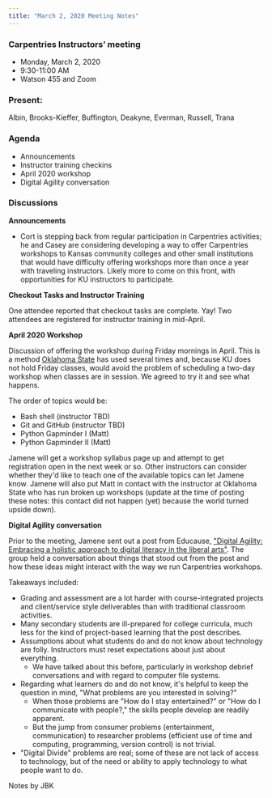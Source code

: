 ```yaml
---
title: "March 2, 2020 Meeting Notes"
---
```

### Carpentries Instructors’ meeting
- Monday, March 2, 2020
- 9:30-11:00 AM
- Watson 455 and Zoom

### Present:
Albin, Brooks-Kieffer, Buffington, Deakyne, Everman, Russell, Trana

### Agenda
- Announcements
- Instructor training checkins
- April 2020 workshop
- Digital Agility conversation

### Discussions

**Announcements**

- Cort is stepping back from regular participation in Carpentries activities; he and Casey are considering developing a way to offer Carpentries workshops to Kansas community colleges and other small institutions that would have difficulty offering workshops more than once a year with traveling instructors. Likely more to come on this front, with opportunities for KU instructors to participate.

**Checkout Tasks and Instructor Training**

One attendee reported that checkout tasks are complete. Yay! Two attendees are registered for instructor training in mid-April.

**April 2020 Workshop**

Discussion of offering the workshop during Friday mornings in April. This is a method [Oklahoma State](https://osu-carpentry.github.io/2019-11-01-okstate/) has used several times and, because KU does not hold Friday classes, would avoid the problem of scheduling a two-day workshop when classes are in session. We agreed to try it and see what happens.

The order of topics would be:
- Bash shell (instructor TBD)
- Git and GitHub (instructor TBD)
- Python Gapminder I (Matt)
- Python Gapminder II (Matt)

Jamene will get a workshop syllabus page up and attempt to get registration open in the next week or so. Other instructors can consider whether they'd like to teach one of the available topics can let Jamene know. Jamene will also put Matt in contact with the instructor at Oklahoma State who has run broken up workshops (update at the time of posting these notes: this contact did not happen (yet) because the world turned upside down).

**Digital Agility conversation**

Prior to the meeting, Jamene sent out a post from Educause, ["Digital Agility: Embracing a holistic approach to digital literacy in the liberal arts"](https://er.educause.edu/blogs/2020/1/digital-agility-embracing-a-holistic-approach-to-digital-literacy-in-the-liberal-arts). The group held a conversation about things that stood out from the post and how these ideas might interact with the way we run Carpentries workshops.

Takeaways included:
- Grading and assessment are a lot harder with course-integrated projects and client/service style deliverables than with traditional classroom activities.
- Many secondary students are ill-prepared for college curricula, much less for the kind of project-based learning that the post describes.
- Assumptions about what students do and do not know about technology are folly. Instructors must reset expectations about just about everything.
  - We have talked about this before, particularly in workshop debrief conversations and with regard to computer file systems.
- Regarding what learners do and do not know, it's helpful to keep the question in mind, "What problems are you interested in solving?"
  - When those problems are "How do I stay entertained?" or "How do I communicate with people?," the skills people develop are readily apparent.
  - But the jump from consumer problems (entertainment, communication) to researcher problems (efficient use of time and computing, programming, version control) is not trivial.
- "Digital Divide" problems are real; some of these are not lack of access to technology, but of the need or ability to apply technology to what people want to do.

Notes by JBK

